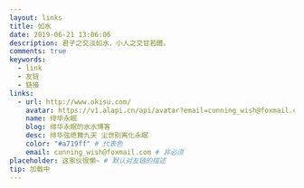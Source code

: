 ```yaml
---
layout: links
title: 如水
date: 2019-06-21 13:06:06
description: 君子之交淡如水，小人之交甘若醴。
comments: true
keywords: 
  - link
  - 友链
  - 链接
links:
  - url: http://www.okisu.com/
    avatar: https://v1.alapi.cn/api/avatar?email=cunning_wish@foxmail.com&size=250
    name: 绯华永眠
    blog: 绯华永眠的水水博客
    desc: 绯华弦绝舞九天 尘世别离化永眠
    color: "#a719ff" # 代表色
    email: cunning_wish@foxmail.com # 非必须
placeholder: 这家伙很懒~ # 默认对友链的描述
tip: 加载中
---
```

